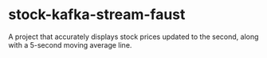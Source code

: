 # stock-kafka-stream-faust

A project that accurately displays stock prices updated to the second, along with a 5-second moving average line.
